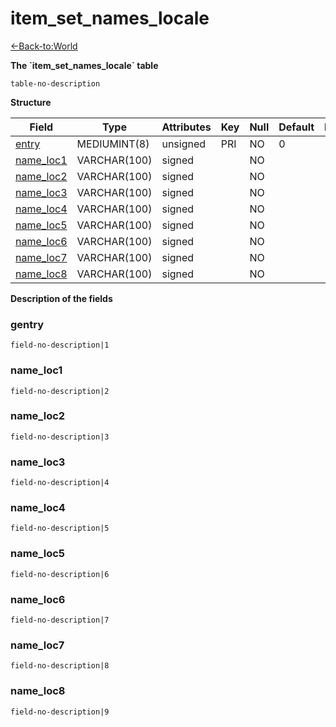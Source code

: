 # item\_set\_names\_locale

[<-Back-to:World](database-world.md)

**The \`item\_set\_names\_locale\` table**

`table-no-description`

**Structure**

| Field          | Type         | Attributes | Key | Null | Default | Extra | Comment |
|----------------|--------------|------------|-----|------|---------|-------|---------|
| [entry][1]     | MEDIUMINT(8) | unsigned   | PRI | NO   | 0       |       |         |
| [name_loc1][2] | VARCHAR(100) | signed     |     | NO   |         |       |         |
| [name_loc2][3] | VARCHAR(100) | signed     |     | NO   |         |       |         |
| [name_loc3][4] | VARCHAR(100) | signed     |     | NO   |         |       |         |
| [name_loc4][5] | VARCHAR(100) | signed     |     | NO   |         |       |         |
| [name_loc5][6] | VARCHAR(100) | signed     |     | NO   |         |       |         |
| [name_loc6][7] | VARCHAR(100) | signed     |     | NO   |         |       |         |
| [name_loc7][8] | VARCHAR(100) | signed     |     | NO   |         |       |         |
| [name_loc8][9] | VARCHAR(100) | signed     |     | NO   |         |       |         |

[1]: #entry
[2]: #name_loc1
[3]: #name_loc2
[4]: #name_loc3
[5]: #name_loc4
[6]: #name_loc5
[7]: #name_loc6
[8]: #name_loc7
[9]: #name_loc8

**Description of the fields**

### gentry

`field-no-description|1`

### name\_loc1

`field-no-description|2`

### name\_loc2

`field-no-description|3`

### name\_loc3

`field-no-description|4`

### name\_loc4

`field-no-description|5`

### name\_loc5

`field-no-description|6`

### name\_loc6

`field-no-description|7`

### name\_loc7

`field-no-description|8`

### name\_loc8

`field-no-description|9`
